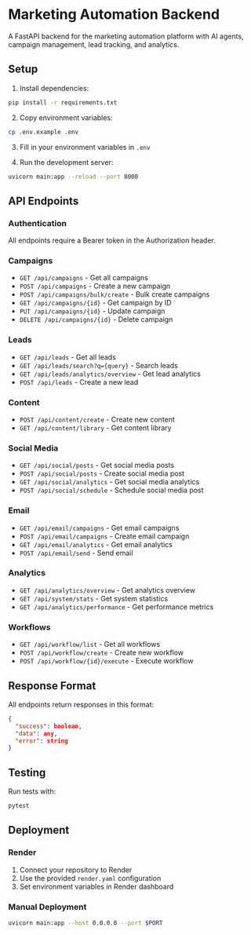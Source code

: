 
# Marketing Automation Backend

A FastAPI backend for the marketing automation platform with AI agents, campaign management, lead tracking, and analytics.

## Setup

1. Install dependencies:
```bash
pip install -r requirements.txt
```

2. Copy environment variables:
```bash
cp .env.example .env
```

3. Fill in your environment variables in `.env`

4. Run the development server:
```bash
uvicorn main:app --reload --port 8000
```

## API Endpoints

### Authentication
All endpoints require a Bearer token in the Authorization header.

### Campaigns
- `GET /api/campaigns` - Get all campaigns
- `POST /api/campaigns` - Create a new campaign
- `POST /api/campaigns/bulk/create` - Bulk create campaigns
- `GET /api/campaigns/{id}` - Get campaign by ID
- `PUT /api/campaigns/{id}` - Update campaign
- `DELETE /api/campaigns/{id}` - Delete campaign

### Leads
- `GET /api/leads` - Get all leads
- `GET /api/leads/search?q={query}` - Search leads
- `GET /api/leads/analytics/overview` - Get lead analytics
- `POST /api/leads` - Create a new lead

### Content
- `POST /api/content/create` - Create new content
- `GET /api/content/library` - Get content library

### Social Media
- `GET /api/social/posts` - Get social media posts
- `POST /api/social/posts` - Create social media post
- `GET /api/social/analytics` - Get social media analytics
- `POST /api/social/schedule` - Schedule social media post

### Email
- `GET /api/email/campaigns` - Get email campaigns
- `POST /api/email/campaigns` - Create email campaign
- `GET /api/email/analytics` - Get email analytics
- `POST /api/email/send` - Send email

### Analytics
- `GET /api/analytics/overview` - Get analytics overview
- `GET /api/system/stats` - Get system statistics
- `GET /api/analytics/performance` - Get performance metrics

### Workflows
- `GET /api/workflow/list` - Get all workflows
- `POST /api/workflow/create` - Create new workflow
- `POST /api/workflow/{id}/execute` - Execute workflow

## Response Format

All endpoints return responses in this format:
```json
{
  "success": boolean,
  "data": any,
  "error": string
}
```

## Testing

Run tests with:
```bash
pytest
```

## Deployment

### Render
1. Connect your repository to Render
2. Use the provided `render.yaml` configuration
3. Set environment variables in Render dashboard

### Manual Deployment
```bash
uvicorn main:app --host 0.0.0.0 --port $PORT
```

